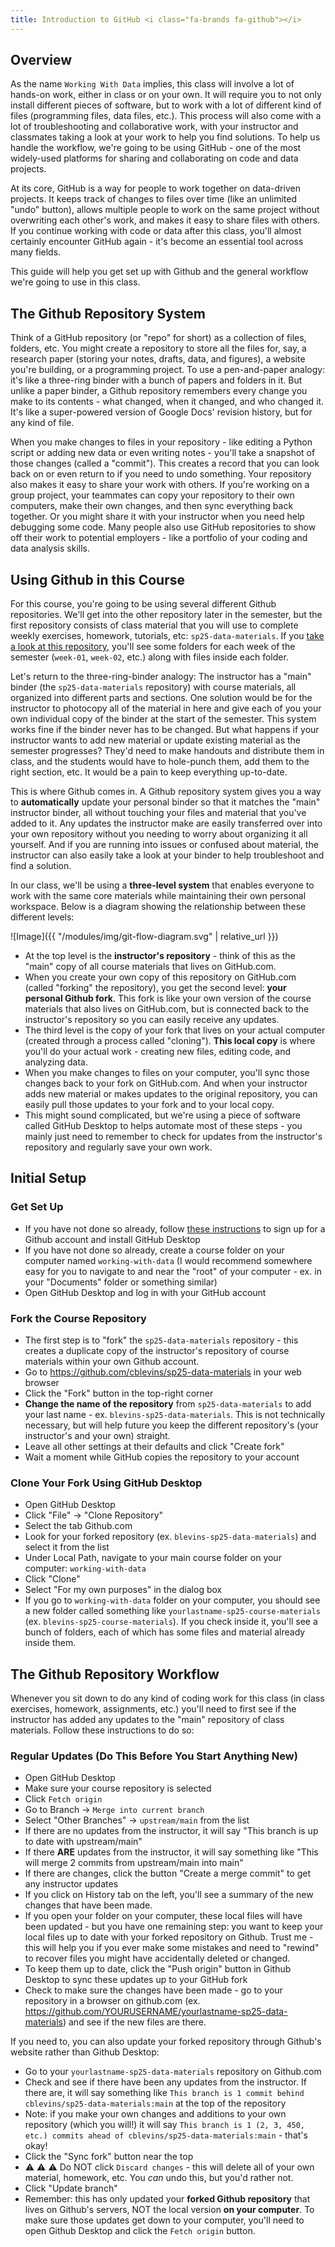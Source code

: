 ```yaml
---
title: Introduction to GitHub <i class="fa-brands fa-github"></i>
---
```


## Overview

As the name `Working With Data` implies, this class will involve a lot of hands-on work, either in class or on your own. It will require you to not only install different pieces of software, but to work with a lot of different kind of files (programming files, data files, etc.). This process will also come with a lot of troubleshooting and collaborative work, with your instructor and classmates taking a look at your work to help you find solutions. To help us handle the workflow, we're going to be using GitHub - one of the most widely-used platforms for sharing and collaborating on code and data projects.

At its core, GitHub is a way for people to work together on data-driven projects. It keeps track of changes to files over time (like an unlimited "undo" button), allows multiple people to work on the same project without overwriting each other's work, and makes it easy to share files with others. If you continue working with code or data after this class, you'll almost certainly encounter GitHub again - it's become an essential tool across many fields.

This guide will help you get set up with Github and the general workflow we're going to use in this class.

## The Github Repository System

Think of a GitHub repository (or "repo" for short) as a collection of files, folders, etc. You might create a repository to store all the files for, say, a research paper (storing your notes, drafts, data, and figures), a website you're building, or a programming project. To use a pen-and-paper analogy: it's like a three-ring binder with a bunch of papers and folders in it. But unlike a paper binder, a Github repository remembers every change you make to its contents - what changed, when it changed, and who changed it. It's like a super-powered version of Google Docs' revision history, but for any kind of file.

When you make changes to files in your repository - like editing a Python script or adding new data or even writing notes - you'll take a snapshot of those changes (called a "commit"). This creates a record that you can look back on or even return to if you need to undo something. Your repository also makes it easy to share your work with others. If you're working on a group project, your teammates can copy your repository to their own computers, make their own changes, and then sync everything back together. Or you might share it with your instructor when you need help debugging some code. Many people also use GitHub repositories to show off their work to potential employers - like a portfolio of your coding and data analysis skills.

## Using Github in this Course

For this course, you're going to be using several different Github repositories. We'll get into the other repository later in the semester, but the first repository consists of class material that you will use to complete weekly exercises, homework, tutorials, etc: `sp25-data-materials`. If you [take a look at this repository](https://github.com/cblevins/sp25-data-materials), you'll see some folders for each week of the semester (`week-01`, `week-02`, etc.) along with files inside each folder.

Let's return to the three-ring-binder analogy: The instructor has a "main" binder (the `sp25-data-materials` repository) with course materials, all organized into different parts and sections. One solution would be for the instructor to photocopy all of the material in here and give each of you your own individual copy of the binder at the start of the semester. This system works fine if the binder never has to be changed. But what happens if your instructor wants to add new material or update existing material as the semester progresses? They'd need to make handouts and distribute them in class, and the students would have to hole-punch them, add them to the right section, etc. It would be a pain to keep everything up-to-date.

This is where Github comes in. A Github repository system gives you a way to **automatically** update your personal binder so that it matches the "main" instructor binder, all without touching your files and material that you've added to it. Any updates the instructor make are easily transferred over into your own repository without you needing to worry about organizing it all yourself. And if you are running into issues or confused about material, the instructor can also easily take a look at your binder to help troubleshoot and find a solution.

In our class, we'll be using a **three-level system** that enables everyone to work with the same core materials while maintaining their own personal workspace. Below is a diagram showing the relationship between these different levels:

![Image]({{ "/modules/img/git-flow-diagram.svg" | relative_url }})

- At the top level is the **instructor's repository** - think of this as the "main" copy of all course materials that lives on GitHub.com.
- When you create your own copy of this repository on GitHub.com (called "forking" the repository), you get the second level: **your personal Github fork**. This fork is like your own version of the course materials that also lives on GitHub.com, but is connected back to the instructor's repository so you can easily receive any updates.
- The third level is the copy of your fork that lives on your actual computer (created through a process called "cloning"). **This local copy** is where you'll do your actual work - creating new files, editing code, and analyzing data.
- When you make changes to files on your computer, you'll sync those changes back to your fork on GitHub.com. And when your instructor adds new material or makes updates to the original repository, you can easily pull those updates to your fork and to your local copy.
- This might sound complicated, but we're using a piece of software called GitHub Desktop to helps automate most of these steps - you mainly just need to remember to check for updates from the instructor's repository and regularly save your own work.

## Initial Setup

### Get Set Up

- If you have not done so already, follow [these instructions]({{site.baseurl}}/modules/installing-github/) to sign up for a Github account and install GitHub Desktop
- If you have not done so already, create a course folder on your computer named `working-with-data` (I would recommend somewhere easy for you to navigate to and near the "root" of your computer - ex. in your "Documents" folder or something similar)
- Open GitHub Desktop and log in with your GitHub account

### Fork the Course Repository

- The first step is to "fork" the `sp25-data-materials` repository - this creates a duplicate copy of the instructor's repository of course materials within your own Github account.
- Go to https://github.com/cblevins/sp25-data-materials in your web browser
- Click the "Fork" button in the top-right corner
- **Change the name of the repository** from `sp25-data-materials` to add your last name - ex. `blevins-sp25-data-materials`. This is not technically necessary, but will help future you keep the different repository's (your instructor's and your own) straight.
- Leave all other settings at their defaults and click "Create fork"
- Wait a moment while GitHub copies the repository to your account

### Clone Your Fork Using GitHub Desktop

- Open GitHub Desktop
- Click "File" -> "Clone Repository"
- Select the tab Github.com
- Look for your forked repository (ex. `blevins-sp25-data-materials`) and select it from the list
- Under Local Path, navigate to your main course folder on your computer: `working-with-data`
- Click "Clone"
- Select "For my own purposes" in the dialog box
- If you go to `working-with-data` folder on your computer, you should see a new folder called something like `yourlastname-sp25-course-materials` (ex. `blevins-sp25-course-materials`). If you check inside it, you'll see a bunch of folders, each of which has some files and material already inside them.

## The Github Repository Workflow

Whenever you sit down to do any kind of coding work for this class (in class exercises, homework, assignments, etc.) you'll need to first see if the instructor has added any updates to the "main" repository of class materials. Follow these instructions to do so:

### Regular Updates (Do This Before You Start Anything New)

- Open GitHub Desktop
- Make sure your course repository is selected
- Click `Fetch origin`
- Go to Branch → `Merge into current branch`
- Select "Other Branches" -> `upstream/main` from the list
- If there are no updates from the instructor, it will say "This branch is up to date with upstream/main"
- If there **ARE** updates from the instructor, it will say something like "This will merge 2 commits from upstream/main into main"
- If there are changes, click the button "Create a merge commit" to get any instructor updates
- If you click on History tab on the left, you'll see a summary of the new changes that have been made.
- If you open your folder on your computer, these local files will have been updated - but you have one remaining step: you want to keep your local files up to date with your forked repository on Github. Trust me - this will help you if you ever make some mistakes and need to "rewind" to recover files you might have accidentally deleted or changed.
- To keep them up to date, click the "Push origin" button in Github Desktop to sync these updates up to your GitHub fork
- Check to make sure the changes have been made - go to your repository in a browser on github.com (ex. https://github.com/YOURUSERNAME/yourlastname-sp25-data-materials) and see if the new files are there.

If you need to, you can also update your forked repository through Github's website rather than Github Desktop:

- Go to your `yourlastname-sp25-data-materials` repository on Github.com
- Check and see if there have been any updates from the instructor. If there are, it will say something like `This branch is 1 commit behind cblevins/sp25-data-materials:main` at the top of the repository
- Note: if you make your own changes and additions to your own repository (which you will!) it will say `This branch is 1 (2, 3, 450, etc.) commits ahead of cblevins/sp25-data-materials:main` - that's okay!
- Click the "Sync fork" button near the top
- ⚠️ ⚠️ ⚠️ Do NOT click `Discard changes` - this will delete all of your own material, homework, etc. You _can_ undo this, but you'd rather not.
- Click "Update branch"
- Remember: this has only updated your **forked Github repository** that lives on Github's servers, NOT the local version **on your computer**. To make sure those updates get down to your computer, you'll need to open Github Desktop and click the `Fetch origin` button.
